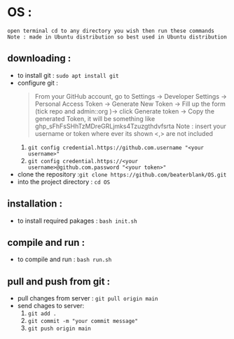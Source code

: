 # OS :
    open terminal cd to any directory you wish then run these commands 
    Note : made in Ubuntu distribution so best used in Ubuntu distribution
## downloading : 
   * to install git : `sudo apt install git` 
   * configure git  : 
        >From your GitHub account, go to Settings -> Developer Settings -> Personal Access Token -> Generate New Token -> Fill up the form (tick repo and admin::org )-> click Generate token -> Copy the generated Token, it will be something like ghp_sFhFsSHhTzMDreGRLjmks4Tzuzgthdvfsrta 
        Note : insert your username or token where ever its shown <,> are not included
        1. `git config credential.https://github.com.username "<your username>"`
        2. `git config credential.https://<your username>@github.com.password "<your token>"`
   * clone the repository :`git clone https://github.com/beaterblank/OS.git`
   * into the project directory : `cd OS`
## installation : 
   * to install required pakages : `bash init.sh` 
## compile and run : 
   * to compile and run : `bash run.sh` 
## pull and push from  git :
   * pull changes from server : `git pull origin main`
   * send chages to server:
        1. `git add .`
        2. `git commit -m "your commit message"`
        3. `git push origin main`

